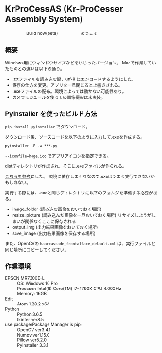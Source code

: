 # KrProCessAS (Kr-ProCesser Assembly System)
　　　　　Build now(beta)
　　　　　*ようこそ*

## 概要
Windows用にウィンドウサイズなどをいじったバージョン。
Macで作業していたものとの違いは以下の通り。

- .txtファイルを読み込む際、utf-8 にエンコードするようにした。
- 保存の仕方を変更。アプリを一旦閉じると上書きされる。
- .exeファイルの配布。環境によっては動かない可能性あり。
- カメラモジュールを使っての画像撮影は未実装。

## PyInstaller を使ったビルド方法
`pip install pyinstaller` でダウンロード。  

ダウンロード後、ソースコードを以下のように入力して.exeを作成する。  

`pyinstaller -F -w ***.py`

`--iconfile=hoge.ico` でアプリアイコンを指定できる。  

distディレクトリが作成され、そこに.exeファイルが作られる。  

[こちらを参考](http://edosha.hatenablog.jp/entry/2017/05/11/121204)にした。
環境に依存しまくりなので.exeはうまく実行できないかもしれない。

実行する際には、.exeと同じディレクトリに以下のフォルダを準備する必要がある。

- image_folder (読み込む画像をおいておく場所)
- resize_picture (読み込んだ画像を一旦おいておく場所)
リサイズしようがしまいが関係なくここに保存される
- output_img (出力結果画像をおいておく場所)
- save_image (出力結果画像を保存する場所)

また、OpenCVの `haarcascade_frontalface_default.xml` は、実行ファイルと同じ場所にコピーしてください。  

## 作業環境
<dl>
  <dt>EPSON MR7300E-L</dt>
  <dd>OS: Windows 10 Pro</dd>
  <dd>Proessor: Intel(R) Core(TM) i7-4790K CPU 4.00GHz</dd>
  <dd>Memory: 16GB</dd>
  <dt>Edit</dt>
  <dd>Atom 1.28.2 x64</dd>
  <dt>Python</dt>
  <dd>Python 3.6.5</dd>
  <dd>tkinter ver8.5</dd>
  <dt>use package(Package Manager is pip)</dt>
  <dd>OpenCV ver3.4.1</dd>
  <dd>Numpy ver1.15.0</dd>
  <dd>Pillow ver5.2.0</dd>
  <dd>PyInstaller 3.3.1</dd>
</dl> 
